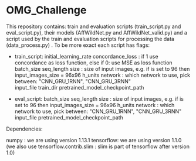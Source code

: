 # OMG_Challenge

This repository contains: train and evaluation scripts (train_script.py and eval_script.py), their models (AffWildNet.py and AffWildNet_valid.py) and a script used by the train and evaluation scripts for processing the data (data_process.py) .
To be more exact each script has flags:
- train_script: 
               initial_learning_rate 
               concordance_loss : if 1 use concordance as loss function, else if 0: use MSE as loss function
               batch_size
               seq_length
               size : size of input images, e.g. if is set to 96 then input_images_size = 96x96
               h_units
               network : which network to use, pick between: "CNN_GRU_1RNN", "CNN_GRU_3RNN"  
               input_file
               train_dir
               pretrained_model_checkpoint_path 


- eval_script: 
               batch_size
               seq_length
               size : size of input images, e.g. if is set to 96 then input_images_size = 96x96
               h_units
               network : which network to use, pick between: "CNN_GRU_1RNN", "CNN_GRU_3RNN"  
               input_file
               pretrained_model_checkpoint_path 




Dependencies:

numpy : we are using version 1.13.1
tensorflow: we are using version 1.1.0 
(we also use tensorflow.contrib.slim : slim is part of tensorflow after version 1.0)


